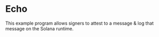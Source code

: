 # Echo

This example program allows signers to attest to a message & log that message on the Solana runtime.